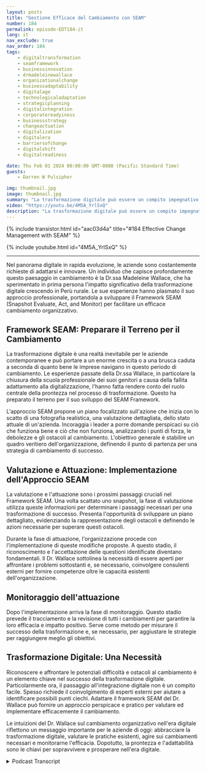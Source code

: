 ```yaml
---
layout: posts
title: "Gestione Efficace del Cambiamento con SEAM"
number: 184
permalink: episode-EDT184-it
lang: it
nav_exclude: true
nav_order: 184
tags:
    - digitaltransformation
    - seamframework
    - businessinnovation
    - drmadeleinewallace
    - organizationalchange
    - businessadaptability
    - digitalage
    - technologicaladaptation
    - strategicplanning
    - digitalintegration
    - corporatereadyiness
    - businessstrategy
    - changeactuation
    - digitalization
    - digitalera
    - barriersofchange
    - digitalshift
    - digitalreadiness

date: Thu Feb 01 2024 00:00:00 GMT-0800 (Pacific Standard Time)
guests:
    - Darren W Pulsipher

img: thumbnail.jpg
image: thumbnail.jpg
summary: "La trasformazione digitale può essere un compito impegnativo per le organizzazioni e il suo successo o fallimento può avere un impatto significativo sul futuro di un'azienda, indipendentemente dalle sue dimensioni. Nell'episodio di questa settimana, la Dr.ssa Madeleine Wallace condivide le sue intuizioni sul framework SEAM, un approccio sistematico per adottare la trasformazione digitale."
video: "https://youtu.be/4M5A_YrlSxQ"
description: "La trasformazione digitale può essere un compito impegnativo per le organizzazioni e il suo successo o fallimento può avere un impatto significativo sul futuro di un'azienda, indipendentemente dalle sue dimensioni. Nell'episodio di questa settimana, la Dr.ssa Madeleine Wallace condivide le sue intuizioni sul framework SEAM, un approccio sistematico per adottare la trasformazione digitale."
---
```


<div>
{% include transistor.html id="aac03d4a" title="#184 Effective Change Management with SEAM" %}

{% include youtube.html id="4M5A_YrlSxQ" %}
</div>

---

Nel panorama digitale in rapida evoluzione, le aziende sono costantemente richieste di adattarsi e innovare. Un individuo che capisce profondamente questo paesaggio in cambiamento è la Dr.ssa Madeleine Wallace, che ha sperimentato in prima persona l'impatto significativo della trasformazione digitale crescendo in Perù rurale. Le sue esperienze hanno plasmato il suo approccio professionale, portandola a sviluppare il Framework SEAM (Snapshot Evaluate, Act, and Monitor) per facilitare un efficace cambiamento organizzativo.

## Framework SEAM: Preparare il Terreno per il Cambiamento

La trasformazione digitale è una realtà inevitabile per le aziende contemporanee e può portare a un enorme crescita o a una brusca caduta a seconda di quanto bene le imprese navigano in questo periodo di cambiamento. Le esperienze passate della Dr.ssa Wallace, in particolare la chiusura della scuola professionale dei suoi genitori a causa della fallita adattamento alla digitalizzazione, l'hanno fatta rendere conto del ruolo centrale della prontezza nel processo di trasformazione. Questo ha preparato il terreno per il suo sviluppo del SEAM Framework.

L'approccio SEAM propone un piano focalizzato sull'azione che inizia con lo scatto di una fotografia realistica, una valutazione dettagliata, dello stato attuale di un'azienda. Incoraggia i leader a porre domande perspicaci su ciò che funziona bene e ciò che non funziona, analizzando i punti di forza, le debolezze e gli ostacoli al cambiamento. L'obiettivo generale è stabilire un quadro veritiero dell'organizzazione, definendo il punto di partenza per una strategia di cambiamento di successo.


## Valutazione e Attuazione: Implementazione dell'Approccio SEAM

La valutazione e l'attuazione sono i prossimi passaggi cruciali nel Framework SEAM. Una volta scattato uno snapshot, la fase di valutazione utilizza queste informazioni per determinare i passaggi necessari per una trasformazione di successo. Presenta l'opportunità di sviluppare un piano dettagliato, evidenziando la rappresentazione degli ostacoli e definendo le azioni necessarie per superare questi ostacoli.

Durante la fase di attuazione, l'organizzazione procede con l'implementazione di queste modifiche proposte. A questo stadio, il riconoscimento e l'accettazione delle questioni identificate diventano fondamentali. Il Dr. Wallace sottolinea la necessità di essere aperti per affrontare i problemi sottostanti e, se necessario, coinvolgere consulenti esterni per fornire competenze oltre le capacità esistenti dell'organizzazione.

## Monitoraggio dell'attuazione

Dopo l'implementazione arriva la fase di monitoraggio. Questo stadio prevede il tracciamento e la revisione di tutti i cambiamenti per garantire la loro efficacia e impatto positivo. Serve come metodo per misurare il successo della trasformazione e, se necessario, per aggiustare le strategie per raggiungere meglio gli obiettivi.

## Trasformazione Digitale: Una Necessità

Riconoscere e affrontare le potenziali difficoltà e ostacoli al cambiamento è un elemento chiave nel successo della trasformazione digitale. Particolarmente ora, il passaggio all'integrazione digitale non è un compito facile. Spesso richiede il coinvolgimento di esperti esterni per aiutare a identificare possibili punti ciechi. Adattare il framework SEAM del Dr. Wallace può fornire un approccio perspicace e pratico per valutare ed implementare efficacemente il cambiamento.

Le intuizioni del Dr. Wallace sul cambiamento organizzativo nell'era digitale riflettono un messaggio importante per le aziende di oggi: abbracciare la trasformazione digitale, valutare le pratiche esistenti, agire sui cambiamenti necessari e monitorarne l'efficacia. Dopotutto, la prontezza e l'adattabilità sono le chiavi per sopravvivere e prosperare nell'era digitale.



<details>
<summary> Podcast Transcript </summary>

<p></p>

</details>
